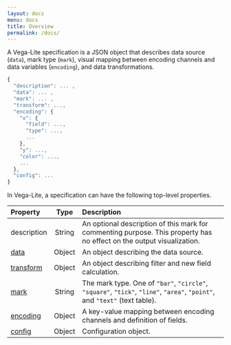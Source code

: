 ```yaml
---
layout: docs
menu: docs
title: Overview
permalink: /docs/
---
```


A Vega-Lite specification is a JSON object that describes data source (`data`),
mark type (`mark`), visual mapping between encoding channels and data variables (`encoding`),
and data transformations.

```js
{
  "description": ... ,       
  "data": ... ,       
  "mark": ... ,   
  "transform": ...,    
  "encoding": {     
    "x": {
      "field": ...,
      "type": ...,
      ...
    },
    "y": ...,
    "color": ...,
    ...
  },
  "config": ...
}
```

In Vega-Lite, a specification can have the following top-level properties.

| Property             | Type          | Description    |
| :------------        |:-------------:| :------------- |
| description   | String     | An optional description of this mark for commenting purpose. This property has no effect on the output visualization. |
| [data](data.html)    | Object        | An object describing the data source. |
| [transform](transform.html) | Object | An object describing filter and new field calculation. |
| [mark](mark.html)    | String        | The mark type.  One of `"bar"`, `"circle"`, `"square"`, `"tick"`, `"line"`, `"area"`, `"point"`, and `"text"` (text table). |
| [encoding](encoding.html) | Object   | A key-value mapping between encoding channels and definition of fields. |
| [config](config.html)   | Object     | Configuration object. |
